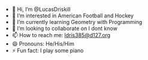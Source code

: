 - 👋 Hi, I’m @LucasDriskill
- 👀 I’m interested in American Football and Hockey
- 🌱 I’m currently learning Geometry with Programming
- 💞️ I’m looking to collaborate on I dont know
- 📫 How to reach me: ldris385@d127.org
- 😄 Pronouns: He/His/Him
- ⚡ Fun fact: I play some piano

<!---
LucasDriskill/LucasDriskill is a ✨ special ✨ repository because its `README.md` (this file) appears on your GitHub profile.
You can click the Preview link to take a look at your changes.
--->

